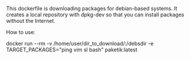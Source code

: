 This dockerfile is downloading packages for debian-based systems.
It creates a local repository with dpkg-dev so that you can install packages without the Internet.

How to use:

docker run --rm -v /home/user/dir_to_download/:/debsdir -e TARGET_PACKAGES="ping vim sl bash" paketik:latest